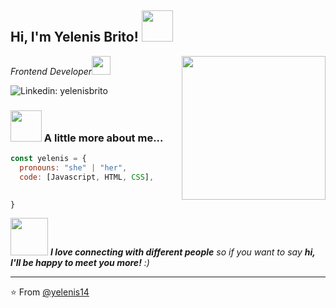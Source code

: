 ### 


<h2> Hi, I'm Yelenis Brito! <img src="https://media.giphy.com/media/mGcNjsfWAjY5AEZNw6/giphy.gif" width="50"></h2>
<img align='right' src="https://media.giphy.com/media/ieyl9zmCjO4b4t6qoY/giphy.gif" width="230">
<p><em>Frontend Developer<img src="https://media.giphy.com/media/fYSnHlufseco8Fh93Z/giphy.gif" width="30"></br>
</em></p>


![Linkedin: yelenisbrito](https://img.shields.io/badge/-yelenisbritogonzalez-blue?style=flat-square&logo=Linkedin&logoColor=white&link=https://www.linkedin.com/in/yelenis-brito-gonzalez-315373130/)



### <img src="https://media.giphy.com/media/VgCDAzcKvsR6OM0uWg/giphy.gif" width="50"> A little more about me...  

```javascript
const yelenis = {
  pronouns: "she" | "her",
  code: [Javascript, HTML, CSS],
 

}
```

<img src="https://media.giphy.com/media/LnQjpWaON8nhr21vNW/giphy.gif" width="60"> <em><b>I love connecting with different people</b> so if you want to say <b>hi, I'll be happy to meet you more!</b> :)</em>

---

⭐️ From [@yelenis14](https://https://github.com/Yelenis14)


